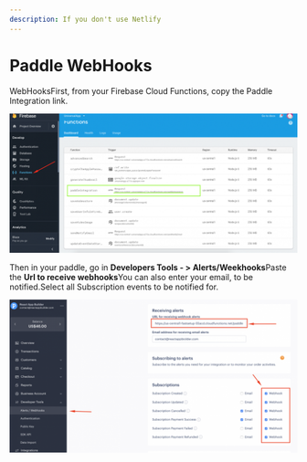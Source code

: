 ```yaml
---
description: If you don't use Netlify
---
```


# Paddle WebHooks

WebHooksFirst, from your Firebase Cloud Functions, copy the Paddle Integration link.

![](../.gitbook/assets/screenshot%20%285%29.png)

  
Then in your paddle, go in **Developers Tools - &gt; Alerts/Weekhooks**Paste the **Url to receive webhooks**You can also enter your email, to be notified.Select all Subscription events to be notified for.

![](../.gitbook/assets/screenshot%20%283%29.png)

    


  
  
  
  



